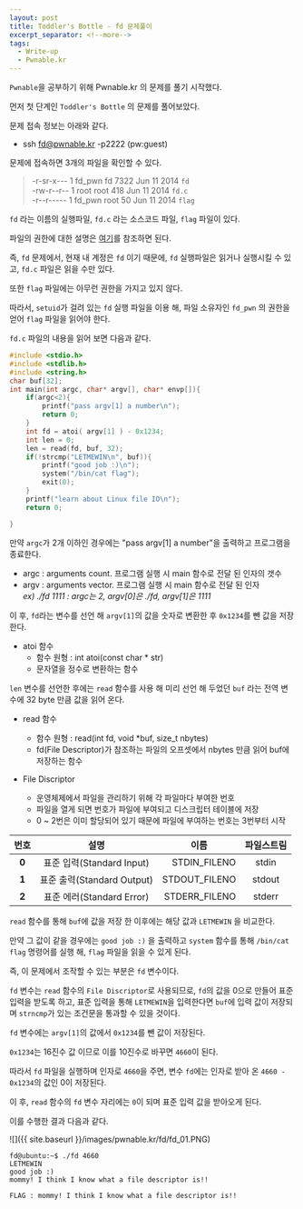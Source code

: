 ```yaml
---
layout: post
title: Toddler's Bottle - fd 문제풀이
excerpt_separator: <!--more-->
tags:
  - Write-up
  - Pwnable.kr
---
```


`Pwnable`을 공부하기 위해 Pwnable.kr 의 문제를 풀기 시작했다.  

먼저 첫 단계인 `Toddler's Bottle` 의 문제를 풀어보았다.

<!--more-->
  
문제 접속 정보는 아래와 같다.  

* ssh fd@pwnable.kr -p2222 (pw:guest)

문제에 접속하면 3개의 파일을 확인할 수 있다.  

> -r-sr-x---  1 fd_pwn fd   7322 Jun 11  2014 `fd`  
> -rw-r--r--  1 root   root  418 Jun 11  2014 `fd.c`  
> -r--r-----  1 fd_pwn root   50 Jun 11  2014 `flag`  

`fd` 라는 이름의 실행파일, `fd.c` 라는 소스코드 파일, `flag` 파일이 있다.  

파일의 권한에 대한 설명은 [여기](https://cc0ma.github.io/)를 참조하면 된다.  

즉, `fd` 문제에서, 현재 내 계정은 `fd` 이기 때문에, `fd` 실행파일은 읽거나 실행시킬 수 있고, `fd.c` 파일은 읽을 수만 있다.  

또한 `flag` 파일에는 아무런 권한을 가지고 있지 않다.  

따라서, `setuid`가 걸려 있는 `fd` 실행 파일을 이용 해, 파일 소유자인 `fd_pwn` 의 권한을 얻어 `flag` 파일을 읽어야 한다.  

`fd.c` 파일의 내용을 읽어 보면 다음과 같다.  

```c
#include <stdio.h>
#include <stdlib.h>
#include <string.h>
char buf[32];
int main(int argc, char* argv[], char* envp[]){
	if(argc<2){
		printf("pass argv[1] a number\n");
		return 0;
	}
	int fd = atoi( argv[1] ) - 0x1234;
	int len = 0;
	len = read(fd, buf, 32);
	if(!strcmp("LETMEWIN\n", buf)){
		printf("good job :)\n");
		system("/bin/cat flag");
		exit(0);
	}
	printf("learn about Linux file IO\n");
	return 0;

}
```

만약 `argc`가 2개 이하인 경우에는 "pass argv[1] a number"을 출력하고 프로그램을 종료한다.  

* argc : arguments count. 프로그램 실행 시 main 함수로 전달 된 인자의 갯수  
* argv : arguments vector. 프로그램 실행 시 main 함수로 전달 된 인자  
*ex) ./fd 1111 : argc는 2, argv[0]은 ./fd, argv[1]은 1111*

이 후, `fd`라는 변수를 선언 해 `argv[1]`의 값을 숫자로 변환한 후 `0x1234`를 뺀 값을 저장한다.  

* atoi 함수
    * 함수 원형 : int atoi(const char * str)
    * 문자열을 정수로 변환하는 함수  

`len` 변수를 선언한 후에는 `read` 함수를 사용 해 미리 선언 해 두었던 `buf` 라는 전역 변수에 32 byte 만큼 값을 읽어 온다.  

* read 함수  
    * 함수 원형 : read(int fd, void *buf, size_t nbytes)
    * fd(File Descriptor)가 참조하는 파일의 오프셋에서 nbytes 만큼 읽어 buf에 저장하는 함수

* File Discriptor  
    * 운영체제에서 파일을 관리하기 위해 각 파일마다 부여한 번호
    * 파일을 열게 되면 번호가 파일에 부여되고 디스크립터 테이블에 저장
    * 0 ~ 2번은 이미 할당되어 있기 때문에 파일에 부여하는 번호는 3번부터 시작  

|<center>번호</center>|<center>설명</center>|<center>이름</center> |<center>파일스트림</center>|
|:--------|:--------:|--------:|--------:|
|<center>**0**</center>|<center>표준 입력(Standard Input)</center>|STDIN_FILENO|<center>stdin</center>|
|<center>**1**</center>|<center>표준 출력(Standard Output)</center>|STDOUT_FILENO|<center>stdout</center>|
|<center>**2**</center>|<center>표준 에러(Standard Error)</center>|STDERR_FILENO|<center>stderr</center>|

`read` 함수를 통해 `buf`에 값을 저장 한 이후에는 해당 값과 `LETMEWIN` 을 비교한다.  

만약 그 값이 같을 경우에는 `good job :)` 을 출력하고 `system` 함수를 통해 `/bin/cat flag` 명령어를 실행 해, `flag` 파일을 읽을 수 있게 된다.  

즉, 이 문제에서 조작할 수 있는 부분은 `fd` 변수이다.  

`fd` 변수는 `read` 함수의 `File Discriptor`로 사용되므로, `fd`의 값을 0으로 만들어 표준 입력을 받도록 하고, 표준 입력을 통해 `LETMEWIN`을 입력한다면 `buf`에 입력 값이 저장되며 `strncmp`가 있는 조건문을 통과할 수 있을 것이다.  

`fd` 변수에는 `argv[1]`의 값에서 `0x1234`를 뺀 값이 저장된다.  

`0x1234`는 16진수 값 이므로 이를 10진수로 바꾸면 `4660`이 된다.  

따라서 `fd` 파일을 실행하며 인자로 `4660`을 주면, 변수 `fd`에는 인자로 받아 온 `4660 - 0x1234`의 값인 0이 저장된다.  

이 후, `read` 함수의 `fd` 변수 자리에는 `0`이 되며 표준 입력 값을 받아오게 된다.  

이를 수행한 결과 다음과 같다.  

![]({{ site.baseurl }}/images/pwnable.kr/fd/fd_01.PNG)

```
fd@ubuntu:~$ ./fd 4660
LETMEWIN
good job :)
mommy! I think I know what a file descriptor is!!
```

```
FLAG : mommy! I think I know what a file descriptor is!!
```